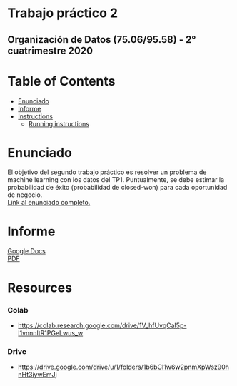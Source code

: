 # Trabajo práctico 2
## Organización de Datos (75.06/95.58) - 2° cuatrimestre 2020

# Table of Contents
* [Enunciado](#Enunciado)
* [Informe](#Informe)
* [Instructions](#instructions)
    * [Running instructions](#running-instructions)

# Enunciado
El objetivo del segundo trabajo práctico es resolver un problema de machine learning con los datos del TP1. Puntualmente, se debe estimar la probabilidad de éxito (probabilidad de closed-won) para cada oportunidad de negocio.\
[Link al enunciado completo.](https://docs.google.com/document/d/1ZfZAJFjaKTtWtREfNAPUXhxnf6J42qI-mAg6vF1uWUA/)

# Informe
[Google Docs](https://docs.google.com/document/d/1a9VOFq1fccPuiFBY21JuMnR78QpHkrwxKfeiG6ZmFiw/edit?usp=sharing)\
[PDF](https://github.com/NicoDeGiacomo/ODD-TP1/blob/main/TP1%20Informe.pdf)

# Resources
### Colab
* https://colab.research.google.com/drive/1V_hfUvqCaI5p-l1vnnnltR1PGeLwus_w
### Drive
* https://drive.google.com/drive/u/1/folders/1b6bCI1w6w2pnmXpWsz90hnHt3iywEmJj
